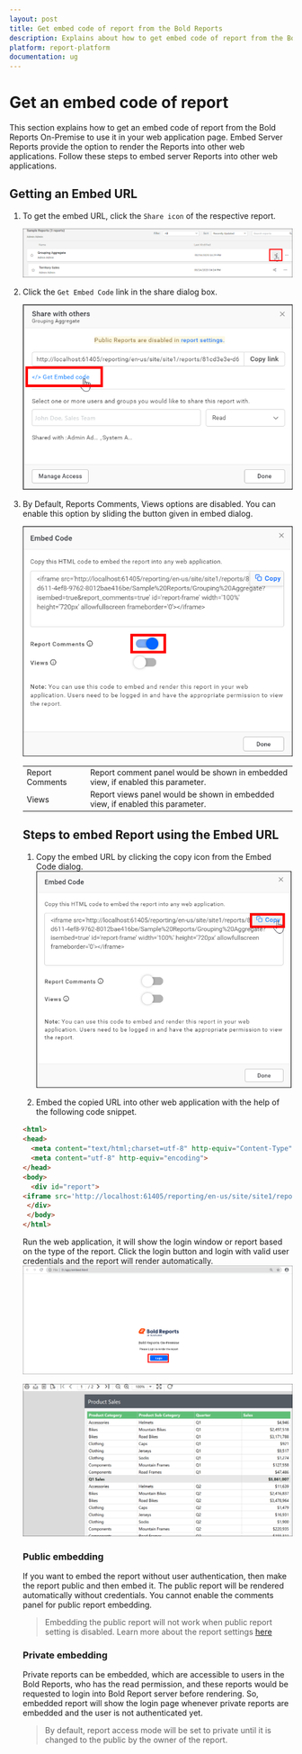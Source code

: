 ```yaml
---
layout: post
title: Get embed code of report from the Bold Reports
description: Explains about how to get embed code of report from the Bold Reports On-Premise to use it your web application.
platform: report-platform
documentation: ug
---
```


# Get an embed code of report

This section explains how to get an embed code of report from the Bold Reports On-Premise to use it in your web application page. Embed Server Reports provide the option to render the Reports into other web applications. Follow these steps to embed server Reports into other web applications.

## Getting an Embed URL

1. To get the embed URL, click the `Share icon` of the respective report.

   ![Share Icon](/static/assets/on-premise/images/embed-server-reports-in-application/iframe/share-option.png)

2. Click the `Get Embed Code` link in the share dialog box.

    ![Disabled Comment](/static/assets/on-premise/images/embed-server-reports-in-application/iframe/get-embed-code-link.png)

3. By Default, Reports Comments, Views options are disabled. You can enable this option by sliding the button given in embed dialog.

    ![Sliding Option](/static/assets/on-premise/images/embed-server-reports-in-application/iframe/sliding-option.png)

    <table>
    <tr>
      <td>
       Report Comments
      </td>
      <td>
       Report comment panel would be shown in embedded view, if enabled this parameter.
      </td>
    </tr>
    <tr>
      <td>
       Views
      </td>
      <td>
       Report views panel would be shown in embedded view, if enabled this parameter.
      </td>
    </tr>
</table>  

## Steps to embed Report using the Embed URL

1. Copy the embed URL by clicking the copy icon from the Embed Code dialog.
    ![Embed URL](/static/assets/on-premise/images/embed-server-reports-in-application/iframe/embed-code-copy-option.png)

2. Embed the copied URL into other web application with the help of the following code snippet.

  ```html
  <html>
  <head>
    <meta content="text/html;charset=utf-8" http-equiv="Content-Type">
    <meta content="utf-8" http-equiv="encoding">
  </head>
  <body>
    <div id="report">
  <iframe src='http://localhost:61405/reporting/en-us/site/site1/reports/81cd3e3e-d611-4ef8-9762-8012bae416be/Sample%20Reports/Grouping%20Aggregate?isembed=true' id='report-frame' width='100%' height='720px' allowfullscreen frameborder='0'></iframe>
   </div>
   </body>
  </html>
  ```

Run the web application, it will show the login window or report based on the type of the report. Click the login button and login with valid user credentials and the report will render automatically.
  ![Embed Login Page](/static/assets/on-premise/images/embed-server-reports-in-application/iframe/login.png)

  ![Embed Report](/static/assets/on-premise/images/embed-server-reports-in-application/iframe/report-loaded.png)

### Public embedding

If you want to embed the report without user authentication, then make the report public and then embed it. The public report will be rendered automatically without credentials. You cannot enable the comments panel for public report embedding.

>Embedding the public report will not work when public report setting is disabled. Learn more about the report settings [here](/on-premise/settings/report-settings/)

### Private embedding

Private reports can be embedded, which are accessible to users in the Bold Reports, who has the read permission, and these reports would be requested to login into Bold Report server before rendering. So, embedded report will show the login page whenever private reports are embedded and the user is not authenticated yet.

>By default, report access mode will be set to private until it is changed to the public by the owner of the report.